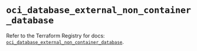 # `oci_database_external_non_container_database`

Refer to the Terraform Registry for docs: [`oci_database_external_non_container_database`](https://registry.terraform.io/providers/oracle/oci/7.19.0/docs/resources/database_external_non_container_database).
